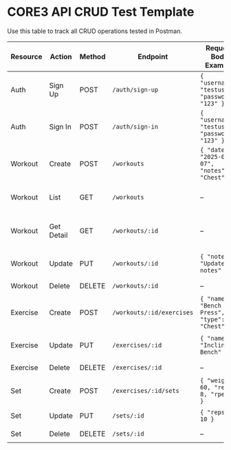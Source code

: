 # CORE3 API CRUD Test Template

Use this table to track all CRUD operations tested in Postman.  


| Resource  | Action     | Method | Endpoint                          | Request Body Example                              | Expected Response             | Status |
|-----------|------------|--------|-----------------------------------|--------------------------------------------------|-------------------------------|--------|
| Auth      | Sign Up    | POST   | `/auth/sign-up`                   | `{ "username": "testuser", "password": "123" }`  | `{ "token": "<jwt>" }`        | Pass/Fail |
| Auth      | Sign In    | POST   | `/auth/sign-in`                   | `{ "username": "testuser", "password": "123" }`  | `{ "token": "<jwt>" }`        | Pass/Fail |
| Workout   | Create     | POST   | `/workouts`                       | `{ "date": "2025-09-07", "notes": "Chest" }`     | Workout object with `_id`     | Pass/Fail |
| Workout   | List       | GET    | `/workouts`                       | –                                                | `[ { "_id": "...", ... } ]`   | Pass/Fail |
| Workout   | Get Detail | GET    | `/workouts/:id`                   | –                                                | Workout with exercises & sets | Pass/Fail |
| Workout   | Update     | PUT    | `/workouts/:id`                   | `{ "notes": "Updated notes" }`                   | Updated workout object        | Pass/Fail |
| Workout   | Delete     | DELETE | `/workouts/:id`                   | –                                                | `204 No Content`              | Pass/Fail |
| Exercise  | Create     | POST   | `/workouts/:id/exercises`         | `{ "name": "Bench Press", "type": "Chest" }`     | Exercise object with `_id`    | Pass/Fail |
| Exercise  | Update     | PUT    | `/exercises/:id`                  | `{ "name": "Incline Bench" }`                    | Updated exercise object       | Pass/Fail |
| Exercise  | Delete     | DELETE | `/exercises/:id`                  | –                                                | `204 No Content`              | Pass/Fail |
| Set       | Create     | POST   | `/exercises/:id/sets`             | `{ "weight": 60, "reps": 8, "rpe": 8 }`          | Set object with `_id`         | Pass/Fail |
| Set       | Update     | PUT    | `/sets/:id`                       | `{ "reps": 10 }`                                 | Updated set object            | Pass/Fail |
| Set       | Delete     | DELETE | `/sets/:id`                       | –                                                | `204 No Content`              | Pass/Fail |
